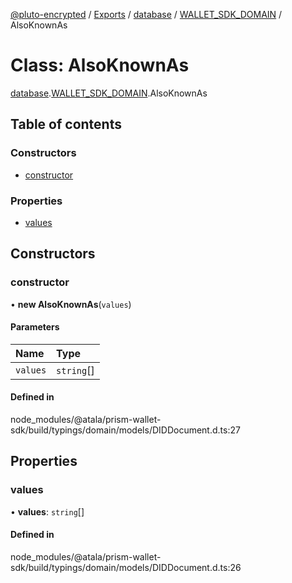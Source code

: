 [@pluto-encrypted](../README.md) / [Exports](../modules.md) / [database](../modules/database-1.md) / [WALLET\_SDK\_DOMAIN](../modules/database-1.WALLET_SDK_DOMAIN.md) / AlsoKnownAs

# Class: AlsoKnownAs

[database](../modules/database-1.md).[WALLET\_SDK\_DOMAIN](../modules/database-1.WALLET_SDK_DOMAIN.md).AlsoKnownAs

## Table of contents

### Constructors

- [constructor](database-1.WALLET_SDK_DOMAIN.AlsoKnownAs.md#constructor)

### Properties

- [values](database-1.WALLET_SDK_DOMAIN.AlsoKnownAs.md#values)

## Constructors

### constructor

• **new AlsoKnownAs**(`values`)

#### Parameters

| Name | Type |
| :------ | :------ |
| `values` | `string`[] |

#### Defined in

node_modules/@atala/prism-wallet-sdk/build/typings/domain/models/DIDDocument.d.ts:27

## Properties

### values

• **values**: `string`[]

#### Defined in

node_modules/@atala/prism-wallet-sdk/build/typings/domain/models/DIDDocument.d.ts:26
